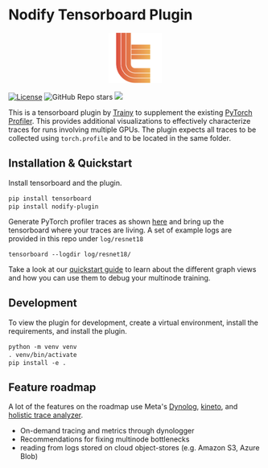 # Nodify Tensorboard Plugin

<p align="center">
  <img height='100px' src="./assets/trainy.png">
</p>

[![License](https://img.shields.io/badge/License-BSD_3--Clause-blue.svg)](https://opensource.org/licenses/BSD-3-Clause)
![GitHub Repo stars](https://img.shields.io/github/stars/Trainy-ai/nodify?style=social)
[![](https://dcbadge.vercel.app/api/server/d67CMuKY5V)](https://discord.gg/d67CMuKY5V)

This is a tensorboard plugin by [Trainy](trainy.ai) to supplement the existing [PyTorch Profiler](https://pytorch.org/tutorials/intermediate/tensorboard_profiler_tutorial.html). This provides additional visualizations to effectively characterize traces for runs involving multiple GPUs. The plugin expects all traces to be collected using `torch.profile` and to be located in the same folder.

## Installation & Quickstart

Install tensorboard and the plugin.
```
pip install tensorboard
pip install nodify-plugin
```

Generate PyTorch profiler traces as shown [here](https://pytorch.org/tutorials/recipes/recipes/profiler_recipe.html) and bring up the tensorboard where your traces are living. A set of example logs are provided in this repo under `log/resnet18`

```
tensorboard --logdir log/resnet18/
```

Take a look at our [quickstart guide](https://github.com/Trainy-ai/nodify) to learn about the different graph views and how you can use them to debug your multinode training.

## Development

To view the plugin for development, create a virtual environment, install the requirements, and install the plugin.

```
python -m venv venv
. venv/bin/activate
pip install -e .
``` 

## Feature roadmap

A lot of the features on the roadmap use Meta's [Dynolog](https://developers.facebook.com/blog/post/2022/11/16/dynolog-open-source-system-observability/), [kineto](https://github.com/pytorch/kineto), and [holistic trace analyzer](https://pytorch.org/blog/trace-analysis-for-masses/).

* On-demand tracing and metrics through dynologger
* Recommendations for fixing multinode bottlenecks
* reading from logs stored on cloud object-stores (e.g. Amazon S3, Azure Blob) 
